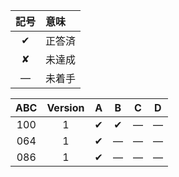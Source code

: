 |記号|意味|
|:-:|:-|
|&#x2714;|正答済|
|&#x2718;|未達成|
|&#x2014;|未着手|

|ABC|Version|A|B|C|D|
|:-:|:-:|:-:|:-:|:-:|:-:|
|100|1|&#x2714;|&#x2714;|&#x2014;|&#x2014;|
|064|1|&#x2714;|&#x2014;|&#x2014;|&#x2014;|
|086|1|&#x2714;|&#x2014;|&#x2014;|&#x2014;|

